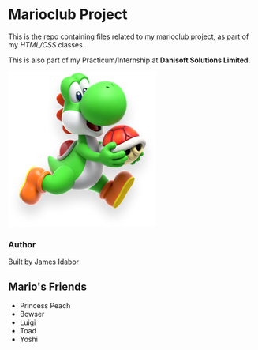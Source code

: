 # Marioclub Project 
This is the repo containing files related to my marioclub project, as part of my *HTML/CSS* classes.

This is also part of my Practicum/Internship at **Danisoft Solutions Limited**.

![yoshi](./Img/yoshi.webp
"Yoshi")


### Author

Built by [ James Idabor](https://www.github.com/dabz99)

## Mario's Friends

- Princess Peach
- Bowser
- Luigi
- Toad
- Yoshi